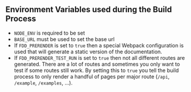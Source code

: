 ## Environment Variables used during the Build Process

- `NODE_ENV` is required to be set
- `BASE_URL` must be used to set the base url
- If `FDD_PRERENDER` is set to `true` then a special Webpack configuration is used that will generate a static version of the documentation.
- If `FDD_PRERENDER_TEST_RUN` is set to `true` then not all different routes are generated. There are a lot of routes and sometimes you only want to test if some routes still work. By setting this to `true` you tell the build process to only render a handful of pages per major route (`/api`, `/example`, `/examples`, …).